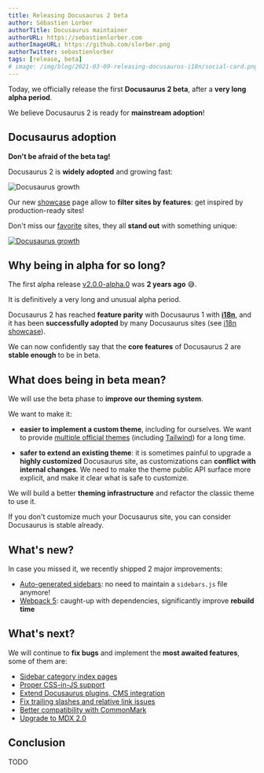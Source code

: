 ```yaml
---
title: Releasing Docusaurus 2 beta
author: Sébastien Lorber
authorTitle: Docusaurus maintainer
authorURL: https://sebastienlorber.com
authorImageURL: https://github.com/slorber.png
authorTwitter: sebastienlorber
tags: [release, beta]
# image: /img/blog/2021-03-09-releasing-docusaurus-i18n/social-card.png
---
```


Today, we officially release the first **Docusaurus 2 beta**, after a **very long alpha period**.

We believe Docusaurus 2 is ready for **mainstream adoption**!

<!--truncate-->

## Docusaurus adoption

**Don't be afraid of the beta tag!**

Docusaurus 2 is **widely adopted** and growing fast:

![Docusaurus growth](/img/blog/2021-05-11-releasing-docusaurus-beta/trend.png)

Our new [showcase](https://docusaurus.io/showcase) page allow to **filter sites by features**: get inspired by production-ready sites!

Don't miss our [favorite](https://docusaurus.io/showcase?tags=favorite) sites, they all **stand out** with something unique:

[![Docusaurus growth](/img/blog/2021-05-11-releasing-docusaurus-beta/favorites.png)](https://docusaurus.io/showcase?tags=favorite)

## Why being in alpha for so long?

The first alpha release [v2.0.0-alpha.0](https://github.com/facebook/docusaurus/releases/tag/v2.0.0-alpha.0) was **2 years ago** 😅.

It is definitively a very long and unusual alpha period.

Docusaurus 2 has reached **feature parity** with Docusaurus 1 with **[i18n](https://docusaurus.io/blog/2021/03/09/releasing-docusaurus-i18n)**, and it has been **successfully adopted** by many Docusaurus sites (see [i18n showcase](https://docusaurus.io/showcase?tags=i18n)).

We can now confidently say that the **core features** of Docusaurus 2 are **stable enough** to be in beta.

## What does being in beta mean?

We will use the beta phase to **improve our theming system**.

We want to make it:

- **easier to implement a custom theme**, including for ourselves. We want to provide [multiple official themes](https://github.com/facebook/docusaurus/issues/3522) (including [Tailwind](https://github.com/facebook/docusaurus/issues/2961)) for a long time.

- **safer to extend an existing theme**: it is sometimes painful to upgrade a **highly customized** Docusaurus site, as customizations can **conflict with internal changes**. We need to make the theme public API surface more explicit, and make it clear what is safe to customize.

We will build a better **theming infrastructure** and refactor the classic theme to use it.

If you don't customize much your Docusaurus site, you can consider Docusaurus is stable already.

## What's new?

In case you missed it, we recently shipped 2 major improvements:

- [Auto-generated sidebars](https://docusaurus.io/docs/sidebar#sidebar-item-autogenerated): no need to maintain a `sidebars.js` file anymore!
- [Webpack 5](https://github.com/facebook/docusaurus/issues/4027): caught-up with dependencies, significantly improve **rebuild time**

## What's next?

We will continue to **fix bugs** and implement the **most awaited features**, some of them are:

- [Sidebar category index pages](https://github.com/facebook/docusaurus/issues/2643)
- [Proper CSS-in-JS support](https://github.com/facebook/docusaurus/issues/3236)
- [Extend Docusaurus plugins, CMS integration](https://github.com/facebook/docusaurus/issues/4138)
- [Fix trailing slashes and relative link issues](https://github.com/facebook/docusaurus/issues/3372)
- [Better compatibility with CommonMark](https://github.com/facebook/docusaurus/issues/3018)
- [Upgrade to MDX 2.0](https://github.com/facebook/docusaurus/issues/4029)

## Conclusion

TODO
